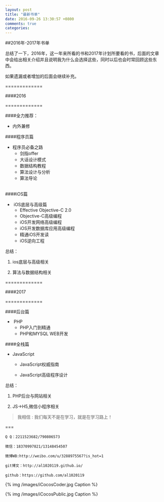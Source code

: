 ```yaml
---
layout: post
title: "最新书单"
date: 2016-09-26 13:30:57 +0800
comments: true
categories: 
---
```



##2016年-2017年书单


总结了一下，2016年，这一年来所看的书和2017年计划所要看的书，后面的文章中会给出相关介绍并且说明我为什么会选择这些，同时以后也会时常回顾这些东西。

如果遗漏或者增加的后面会继续补充。

<!--more-->


=============

####2016

=============






####全力推荐：


+ 内外兼修

####程序员篇

+ 程序员必备之路
 
	- 剑指offer
	 
	- 大话设计模式
	 	
	- 数据结构教程
	 	
	- 算法设计与分析
	 	
	- 算法导论
 	
 	


####iOS篇 
+  iOS底层与高级篇
 
	- Effective Objective-C 2.0
	 
	- Objective-C高级编程
	 
	- iOS开发网络高级编程
	 
	- iOS开发数据库应用高级编程
	 
	- 精通iOS开发读
	 
	- iOS逆向工程
 
 

总结：

1. ios底层与高级相关

2. 算法与数据结构相关



=============

####2017

=============







####后台篇
 

+  PHP
 
	- PHP入门到精通
	 
	- PHP和MYSQL WEB开发
 


####全栈篇
+ JavaScript
 
	- JavaScript权威指南
	
	- JavaScript高级程序设计


总结：

1. PHP后台与网站相关

2. JS->H5,微信小程序相关



>我相信 : 我们每天不是在学习，就是在学习路上！




===





    Q Q：2211523682/790806573

    微信：18370997821/13148454507
    
    微博WB:http://weibo.com/u/3288975567?is_hot=1
    
	git博文：http://al1020119.github.io/
	
	github：https://github.com/al1020119


{% img /images/iCocosCoder.jpg Caption %}  

{% img /images/iCocosPublic.jpg Caption %}  